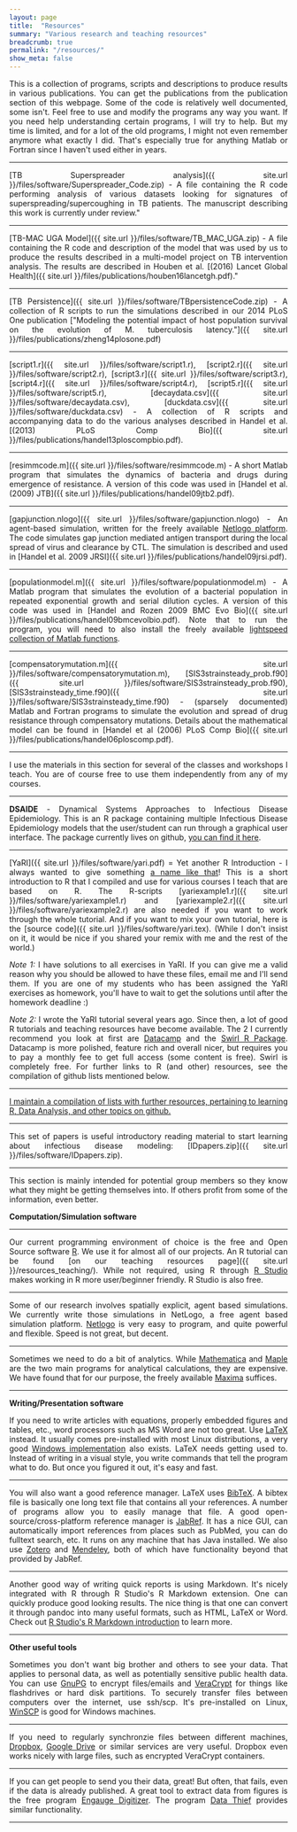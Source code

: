 ```yaml
---
layout: page
title:  "Resources"
summary: "Various research and teaching resources"
breadcrumb: true
permalink: "/resources/"
show_meta: false
---
```


<style>
    p {
        text-align: justify;
    } 
</style>

This is a collection of programs, scripts and descriptions to produce results in various publications. You can get 
the publications from the publication section of this webpage. Some of the code is relatively well documented, some 
isn't. Feel free to use and modify the programs any way you want. If you need help understanding certain programs, I 
will try to help. But my time is limited, and for a lot of the old programs, I might not even remember anymore what 
exactly I did. That's especially true for anything Matlab or Fortran since I haven't used either in years.

<hr/>

[TB Superspreader analysis]({{ site.url }}/files/software/Superspreader_Code.zip) - A file containing the R code performing analysis of various 
datasets looking for signatures of superspreading/supercoughing in TB patients. The manuscript describing this work is currently under review."


<hr/>

[TB-MAC UGA Model]({{ site.url }}/files/software/TB_MAC_UGA.zip) - A file containing the R code and description of 
the model that was used by us to produce the results described in a multi-model project on TB intervention analysis. 
The results are described in Houben et al. [(2016) Lancet Global Health]({{ site.url }}/files/publications/houben16lancetgh.pdf)."

<hr/>

[TB Persistence]({{ site.url }}/files/software/TBpersistenceCode.zip) - A collection of R scripts to run the 
simulations described in our 2014 PLoS One publication ["Modeling the potential impact of host population survival on 
the evolution of M. tuberculosis latency."]({{ site.url }}/files/publications/zheng14plosone.pdf)

<hr/>

[script1.r]({{ site.url }}/files/software/script1.r), [script2.r]({{ site.url }}/files/software/script2.r), 
[script3.r]({{ site.url }}/files/software/script3.r), [script4.r]({{ site.url }}/files/software/script4.r), 
[script5.r]({{ site.url }}/files/software/script5.r), [decaydata.csv]({{ site.url }}/files/software/decaydata.csv), 
[duckdata.csv]({{ site.url }}/files/software/duckdata.csv) - A collection of R scripts and accompanying data to do the 
various analyses described in Handel et al. [(2013) PLoS Comp Bio]({{ site.url }}/files/publications/handel13ploscompbio.pdf).

<hr/>

[resimmcode.m]({{ site.url }}/files/software/resimmcode.m) - A short Matlab program that simulates the dynamics 
of bacteria and drugs during emergence of resistance. A version of this code was used in 
[Handel et al. (2009) JTB]({{ site.url }}/files/publications/handel09jtb2.pdf).

<hr/>

[gapjunction.nlogo]({{ site.url }}/files/software/gapjunction.nlogo) - An agent-based simulation, written for the 
freely available [Netlogo platform](http://ccl.northwestern.edu/netlogo/). The code simulates gap junction mediated 
antigen transport during the local spread of virus and clearance by CTL. The simulation is described and used in 
[Handel et al. 2009 JRSI]({{ site.url }}/files/publications/handel09jrsi.pdf).

<hr/>

[populationmodel.m]({{ site.url }}/files/software/populationmodel.m) - A Matlab program that simulates the evolution 
of a bacterial population in repeated exponential growth and serial dilution cycles. A version of this code was used in 
[Handel and Rozen 2009 BMC Evo Bio]({{ site.url }}/files/publications/handel09bmcevolbio.pdf). Note that to run the 
program, you will need to also install the freely available 
[lightspeed collection of Matlab functions](http://research.microsoft.com/~minka/software/lightspeed/).

<hr/>

[compensatorymutation.m]({{ site.url }}/files/software/compensatorymutation.m), 
[SIS3strainsteady_prob.f90]({{ site.url }}/files/software/SIS3strainsteady_prob.f90), 
[SIS3strainsteady_time.f90]({{ site.url }}/files/software/SIS3strainsteady_time.f90) - (sparsely documented) Matlab 
and Fortran programs to simulate the evolution and spread of drug resistance through compensatory mutations. Details 
about the mathematical model can be found in 
[Handel et al (2006) PLoS Comp Bio]({{ site.url }}/files/publications/handel06ploscomp.pdf).

<hr/>


<style>
    p {
        text-align: justify;
    } 
</style>

I use the materials in this section for several of the classes and workshops I teach. You are of course free to use 
them independently from any of my courses.

***

__DSAIDE__ - Dynamical Systems Approaches to Infectious Disease Epidemiology. This is an R package containing multiple Infectious Disease Epidemiology models that the user/student can run through a graphical user interface. The package currently lives on github, [you can find it here](https://github.com/ahgroup/DSAIDE).

***

[YaRI]({{ site.url }}/files/software/yari.pdf) = Yet another R Introduction - I always wanted to give something 
[a name like that](http://en.wikipedia.org/wiki/Yet_another)! This is a short introduction to R that I compiled and 
use for various courses I teach that are based on R. The R-scripts 
[yariexample1.r]({{ site.url }}/files/software/yariexample1.r) and [yariexample2.r]({{ site.url }}/files/software/yariexample2.r) 
are also needed if you want to work through the whole tutorial. And if you want to mix your own tutorial, here is the 
[source code]({{ site.url }}/files/software/yari.tex). (While I don't insist on it, it would be nice if you shared your 
remix with me and the rest of the world.)

_Note 1:_ I have solutions to all exercises in YaRI. If you can give me a valid reason why you should be allowed to have these files, email me and I'll send them. If you are one of my students who has been assigned the YaRI exercises as homework, you'll have to wait to get the solutions until after the homework deadline :) 

_Note 2:_ I wrote the YaRI tutorial several years ago. Since then, a lot of good R tutorials and teaching resources have become available. The 2 I currently recommend you look at first are [Datacamp](https://www.datacamp.com) and the [Swirl R Package](http://swirlstats.com/). Datacamp is more polished, feature rich and overall nicer, but requires you to pay a monthly fee to get full access (some content is free). Swirl is completely free. For further links to R (and other) resources, see the compilation of github lists mentioned below.

***

[I maintain a compilation of lists with further resources, pertaining to learning R, Data Analysis, and other topics on github.](https://github.com/ahgroup/research-and-teaching-resource-lists)

***

This set of papers is useful introductory reading material to start learning about infectious disease modeling: [IDpapers.zip]({{ site.url }}/files/software/IDpapers.zip).

***

<style>
    p {
        text-align: justify;
    } 
</style>

This section is mainly intended for potential group members so they know what they might be getting themselves into. If others profit from some of the information, even better.

__Computation/Simulation software__

<hr/>

Our current programming environment of choice is the free and Open Source software [R](https://www.r-project.org/). We use it for almost all of our projects. An R tutorial can be found [on our teaching resources page]({{ site.url }}/resources_teaching/). While not required, using R through [R Studio](https://www.rstudio.com/) makes working in R more user/beginner friendly. R Studio is also free.

<hr/>

Some of our research involves spatially explicit, agent based simulations. We currently write those simulations in NetLogo, a free agent based simulation platform. [Netlogo](http://ccl.northwestern.edu/netlogo/) is very easy to program, and quite powerful and flexible. Speed is not great, but decent.

<hr/>

Sometimes we need to do a bit of analytics. While [Mathematica](http://www.wolfram.com/products/mathematica/index.html) and [Maple](http://www.maplesoft.com/) are the two main programs for analytical calculations, they are expensive. We have found that for our purpose, the freely available [Maxima](http://maxima.sourceforge.net/) suffices.

<hr/>

__Writing/Presentation software__

If you need to write articles with equations, properly embedded figures and tables, etc., word processors such as MS Word are not too great. Use [LaTeX](http://www.latex-project.org/) instead. It usually comes pre-installed with most Linux distributions, a very good [Windows implementation](http://miktex.org/) also exists. LaTeX needs getting used to. Instead of writing in a visual style, you write commands that tell the program what to do. But once you figured it out, it's easy and fast.

<hr/>

You will also want a good reference manager. LaTeX uses [BibTeX](http://www.bibtex.org/). A bibtex file is basically one long text file that contains all your references. A number of programs allow you to easily manage that file. A good open-source/cross-platform reference manager is [JabRef](http://jabref.sourceforge.net/). It has a nice GUI, can automatically import references from places such as PubMed, you can do fulltext search, etc. It runs on any machine that has Java installed. We also use [Zotero](http://www.zotero.org/) and [Mendeley](https//www.mendeley.com/), both of which have functionality beyond that provided by JabRef.

<hr/>

Another good way of writing quick reports is using Markdown. It's nicely integrated with R through R Studio's R Markdown extension. One can quickly produce good looking results. The nice thing is that one can convert it through pandoc into many useful formats, such as HTML, LaTeX or Word. Check out [R Studio's R Markdown introduction](http://rmarkdown.rstudio.com/) to learn more. 

<hr/>


__Other useful tools__

Sometimes you don't want big brother and others to see your data. That applies to personal data, as well as potentially sensitive public health data. You can use [GnuPG](http://www.gnupg.org/) to encrypt files/emails and [VeraCrypt](https://veracrypt.codeplex.com/) for things like flashdrives or hard disk partitions. To securely transfer files between computers over the internet, use ssh/scp. It's pre-installed on Linux, [WinSCP](http://winscp.net/eng/index.php) is good for Windows machines.

<hr/>

If you need to regularly synchronzie files between different machines, [Dropbox](https://www.dropbox.com/), [Google Drive](https://drive.google.com/) or similar services are very useful. Dropbox even works nicely with large files, such as encrypted VeraCrypt containers.

<hr/>

If you can get people to send you their data, great! But often, that fails, even if the data is already published. A great tool to extract data from figures is the free program [Engauge Digitizer](http://digitizer.sourceforge.net/). The program [Data Thief](http://www.datathief.org/) provides similar functionality.

<hr/>

